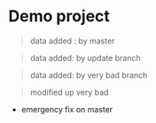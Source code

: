 # Demo project

> data added : by master

> data added: by update branch

> data added: by very bad branch

> modified up very bad

- emergency fix on master
